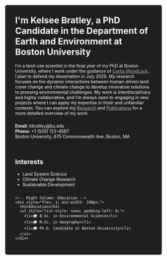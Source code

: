<!-- BEGIN: Dark Section -->
<div style="
  background-color: #1f1f1f;
  color: #ffffff;
  padding: 2rem;
  margin-bottom: 2rem;
  border-radius: 6px;
">

  <!-- Main Intro Heading -->
  <h1 style="margin-top: 0;">
    I'm Kelsee Bratley, a PhD Candidate in the Department of Earth and Environment at Boston University
  </h1>

  <!-- Updated Intro Text -->
  <p>
    I’m a land-use scientist in the final year of my PhD at Boston University, where I work under the guidance of
    <a href="https://scholar.google.com/citations?user=vf8DeC4AAAAJ&hl=en" style="color: #bbb;">
      Curtis Woodcock
    </a>.
    I plan to defend my dissertation in July 2025. My research focuses on the dynamic interactions between
    human-driven land cover change and climate change to develop innovative solutions to pressing environmental
    challenges. My work is interdisciplinary and highly collaborative, and I’m always open to engaging in new projects
    where I can apply my expertise in fresh and unfamiliar contexts. You can explore my
    <a href="/research" style="color: #bbb;">Research</a> and
    <a href="/publications" style="color: #bbb;">Publications</a>
    for a more detailed overview of my work.
  </p>

  <!-- Contact / Location Info -->
  <p style="margin-top: 1.5rem;">
    <strong>Email:</strong> kbratley@bu.edu <br>
    <strong>Phone:</strong> +1 (555) 123-4567 <br>
    Boston University, 675 Commonwealth Ave, Boston, MA
  </p>

  <!-- Two-Column Layout for Interests / Education -->
  <div style="
    display: flex;
    flex-wrap: wrap;
    justify-content: space-between;
    margin-top: 2rem;
  ">
    <!-- Left Column: Interests -->
    <div style="flex: 1; min-width: 240px; margin-right: 2rem;">
      <h2>Interests</h2>
      <ul>
        <li>Land System Science</li>
        <li>Climate Change Research</li>
        <li>Sustainable Development</li>
      </ul>
    </div>

    <!-- Right Column: Education -->
    <div style="flex: 1; min-width: 240px;">
      <h2>Education</h2>
      <ul style="list-style: none; padding-left: 0;">
        <li>🎓 B.Sc. in Environmental Science</li>
        <li>🎓 M.Sc. in Geography</li>
        <li>🎓 Ph.D. Candidate at Boston University</li>
      </ul>
    </div>
  </div>
</div>
<!-- END: Dark Section -->

